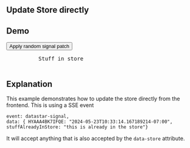 ## Update Store directly

## Demo

<div
     data-store='{"stuffAlreadyInStore":"this is already in the store"}'
>
     <button
          class="flex items-center justify-center gap-1 px-4 py-2 rounded-lg bg-success-700 hover:bg-success-600"
          data-on-click="$$post('/examples/update_store/data/patch')"
     >
          Apply random signal patch
     </button>
     <pre
          class="bg-accent-900 border-2 border-accent-600 text-accent-100 text-sm rounded-lg focus:ring-primary-400 focus:border-primary-400 block w-full p-2.5"
          data-text="JSON.stringify(ctx.store(),null,2)"
     >
          Stuff in store
     </pre>
</div>

## Explanation

This example demonstrates how to update the store directly from the frontend. This is using a SSE event

```text/event-stream
event: datastar-signal,
data: { HYAAA4BK7IFQE: "2024-05-23T10:33:14.167189214-07:00", stuffAlreadyInStore: "this is already in the store"}
```

It will accept anything that is also accepted by the `data-store` attribute.
